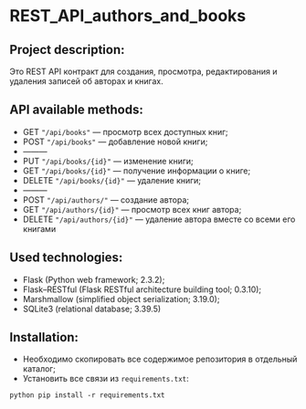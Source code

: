# REST_API_authors_and_books

## Project description:
Это REST API контракт для создания, просмотра, редактирования и удаления записей об авторах и книгах.

## API available methods:
* GET ```"/api/books"``` — просмотр всех доступных книг;
* POST ```"/api/books"``` — добавление новой книги;
* ———
* PUT ```"/api/books/{id}"``` — изменение книги;
* GET ```"/api/books/{id}"``` — получение информации о книге;
* DELETE ```"/api/books/{id}"``` — удаление книги;
* ———
* POST ```"/api/authors/"``` — создание автора;
* GET ```"/api/authors/{id}"``` — просмотр всех книг автора;
* DELETE ```"/api/authors/{id}"``` — удаление автора вместе со всеми его книгами

## Used technologies:
* Flask (Python web framework; 2.3.2);
* Flask–RESTful (Flask RESTful architecture building tool; 0.3.10);
* Marshmallow (simplified object serialization; 3.19.0);
* SQLite3 (relational database; 3.39.5)

## Installation:
* Необходимо скопировать все содержимое репозитория в отдельный каталог;
* Установить все связи из `requirements.txt`:

```
python pip install -r requirements.txt
```
